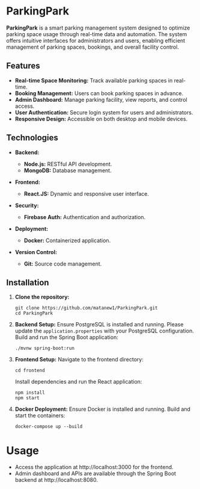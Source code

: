 # ParkingPark

**ParkingPark** is a smart parking management system designed to optimize parking space usage through real-time data and automation. The system offers intuitive interfaces for administrators and users, enabling efficient management of parking spaces, bookings, and overall facility control.

## Features

- **Real-time Space Monitoring:** Track available parking spaces in real-time.
- **Booking Management:** Users can book parking spaces in advance.
- **Admin Dashboard:** Manage parking facility, view reports, and control access.
- **User Authentication:** Secure login system for users and administrators.
- **Responsive Design:** Accessible on both desktop and mobile devices.

## Technologies

- **Backend:** 
  - **Node.js:** RESTful API development.
  - **MongoDB:** Database management.

- **Frontend:**
  - **React.JS:** Dynamic and responsive user interface.

- **Security:**
  - **Firebase Auth:** Authentication and authorization.

- **Deployment:**
  - **Docker:** Containerized application.

- **Version Control:**
  - **Git:** Source code management.

## Installation

1. **Clone the repository:**
   ```
   git clone https://github.com/matanew1/ParkingPark.git
   cd ParkingPark
   ```
2. **Backend Setup:**
   Ensure PostgreSQL is installed and running.
   Please update the `application.properties` with your PostgreSQL configuration.
   Build and run the Spring Boot application:
   ```
   ./mvnw spring-boot:run
   ```
3. **Frontend Setup:**
   Navigate to the frontend directory:
   ```
   cd frontend
   ```
   Install dependencies and run the React application:
   ```
   npm install
   npm start
   ```
4. **Docker Deployment:**
   Ensure Docker is installed and running.
   Build and start the containers:
   ```
   docker-compose up --build
   ```
# Usage
 - Access the application at http://localhost:3000 for the frontend.
 - Admin dashboard and APIs are available through the Spring Boot backend at http://localhost:8080.

   

  

   
